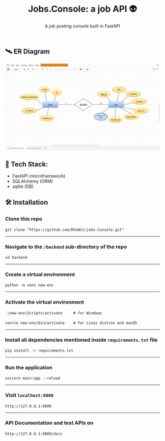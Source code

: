 <h1 align="center">
  Jobs.Console: a job API 👽
</h1>

<p align="center"> A job posting console built in FastAPI </p>

<br>

## 🛰 ER Diagram

![](./erd_jobs_console.png "ER Diagram")

## 🚀 Tech Stack:
* FastAPI (microframework)
* SQLAlchemy (ORM)
* sqlite (DB)


## 🛠 Installation

### Clone this repo
```
git clone "https://github.com/RhoNit/jobs.Console.git"
```

<hr>

### Navigate to the ```/backend``` sub-directory of the repo
```
cd backend
```

<hr>

### Create a virtual environment
```
python -m venv new-env
```

<hr>

### Activate the virtual environment
```
.\new-env\Scripts\activate     # for Windows

source new-env/bin/activate    # for Linux distros and macOS
```

<hr>

### Install all dependencies mentioned inside ```requirements.txt``` file
```
pip install -r requirements.txt
```

<hr>

### Run the application
```
uvicorn main:app --reload
```

<hr> 

### Visit ```localhost:8000```
```
http://127.0.0.1:8000
```

<hr>

### API Documentation and test APIs on
```
http://127.0.0.1:8000/docs
```


